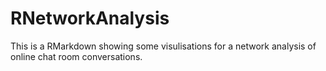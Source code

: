 # RNetworkAnalysis
This is a RMarkdown showing some visulisations for a network analysis of online chat room conversations.

